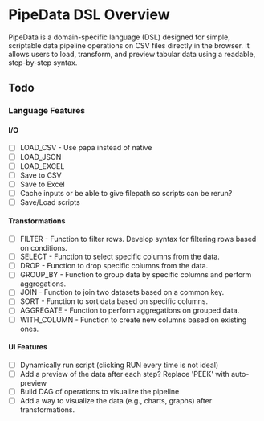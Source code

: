 # PipeData DSL Overview

PipeData is a domain-specific language (DSL) designed for simple, scriptable data pipeline operations on CSV files directly in the browser. It allows users to load, transform, and preview tabular data using a readable, step-by-step syntax.

## Todo

### Language Features
#### I/O
- [ ] LOAD_CSV - Use papa instead of native
- [ ] LOAD_JSON
- [ ] LOAD_EXCEL
- [ ] Save to CSV
- [ ] Save to Excel
- [ ] Cache inputs or be able to give filepath so scripts can be rerun?
- [ ] Save/Load scripts

#### Transformations
- [ ] FILTER - Function to filter rows. Develop syntax for filtering rows based on conditions.
- [ ] SELECT - Function to select specific columns from the data.
- [ ] DROP - Function to drop specific columns from the data.
- [ ] GROUP_BY - Function to group data by specific columns and perform aggregations.
- [ ] JOIN - Function to join two datasets based on a common key.
- [ ] SORT - Function to sort data based on specific columns.
- [ ] AGGREGATE - Function to perform aggregations on grouped data.
- [ ] WITH_COLUMN - Function to create new columns based on existing ones.

#### UI Features
- [ ] Dynamically run script (clicking RUN every time is not ideal)
- [ ] Add a preview of the data after each step? Replace 'PEEK' with auto-preview
- [ ] Build DAG of operations to visualize the pipeline
- [ ] Add a way to visualize the data (e.g., charts, graphs) after transformations.
